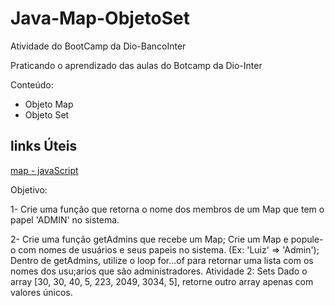 # Java-Map-ObjetoSet
Atividade do BootCamp da Dio-BancoInter

Praticando o aprendizado das aulas do Botcamp da Dio-Inter

Conteúdo:

- Objeto Map
- Objeto Set

 ## links Úteis
 [map - javaScript](https://developer.mozilla.org/pt-BR/docs/Web/JavaScript/Reference/Global_Objects/Map)
 
 Objetivo:
 
1- Crie uma função que retorna o nome dos membros de um Map que tem o papel 'ADMIN' no sistema.

2- Crie uma função getAdmins que recebe um Map;
Crie um Map e popule-o com nomes de usuários e seus papeis no sistema. (Ex: 'Luiz' => 'Admin');
Dentro de getAdmins, utilize o loop for...of para retornar uma lista com os nomes dos usu;arios que são administradores.
Atividade 2: Sets
Dado o array [30, 30, 40, 5, 223, 2049, 3034, 5], retorne outro array apenas com valores únicos.

